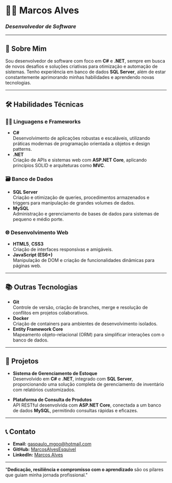 # 👨‍💻 **Marcos Alves**  
### _Desenvolvedor de Software_

---

## 🌟 **Sobre Mim**
Sou desenvolvedor de software com foco em **C#** e **.NET**, sempre em busca de novos desafios e soluções criativas para otimização e automação de sistemas. Tenho experiência em banco de dados **SQL Server**, além de estar constantemente aprimorando minhas habilidades e aprendendo novas tecnologias.

---

## 🛠 **Habilidades Técnicas**

### 👨‍💻 **Linguagens e Frameworks**
- **C#**  
  Desenvolvimento de aplicações robustas e escaláveis, utilizando práticas modernas de programação orientada a objetos e design patterns.
- **.NET**  
  Criação de APIs e sistemas web com **ASP.NET Core**, aplicando princípios SOLID e arquiteturas como **MVC**.
  
### 🗃 **Banco de Dados**
- **SQL Server**  
  Criação e otimização de queries, procedimentos armazenados e triggers para manipulação de grandes volumes de dados.
- **MySQL**  
  Administração e gerenciamento de bases de dados para sistemas de pequeno e médio porte.

### 🌐 **Desenvolvimento Web**
- **HTML5**, **CSS3**  
  Criação de interfaces responsivas e amigáveis.
- **JavaScript (ES6+)**  
  Manipulação de DOM e criação de funcionalidades dinâmicas para páginas web.

---

## 📚 **Outras Tecnologias**
- **Git**  
  Controle de versão, criação de branches, merge e resolução de conflitos em projetos colaborativos.
- **Docker**  
  Criação de containers para ambientes de desenvolvimento isolados.
- **Entity Framework Core**  
  Mapeamento objeto-relacional (ORM) para simplificar interações com o banco de dados.

---

## 🚀 **Projetos**
- **Sistema de Gerenciamento de Estoque**  
  Desenvolvido em **C#** e **.NET**, integrado com **SQL Server**, proporcionando uma solução completa de gerenciamento de inventário com relatórios customizados.

- **Plataforma de Consulta de Produtos**  
  API RESTful desenvolvida com **ASP.NET Core**, conectada a um banco de dados **MySQL**, permitindo consultas rápidas e eficazes.

---

## 📞 **Contato**
- **Email:** gaspaulo_mgoo@hotmail.com  
- **GitHub:** [MarcosAlvesEsquivel](https://github.com/MarcosAlvesEsquivel)  
- **LinkedIn:** [Marcos Alves](https://www.linkedin.com/in/marcos-alves)

---

"**Dedicação, resiliência e compromisso com o aprendizado** são os pilares que guiam minha jornada profissional."

